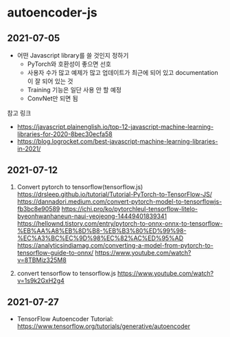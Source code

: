 # autoencoder-js

## 2021-07-05

* 어떤 Javascript library를 쓸 것인지 정하기
  * PyTorch와 호환성이 좋으면 선호
  * 사용자 수가 많고 예제가 많고 업데이트가 최근에 되어 있고 documentation이 잘 되어 있는 것
  * Training 기능은 일단 사용 안 할 예정
  * ConvNet만 되면 됨 

참고 링크
* https://javascript.plainenglish.io/top-12-javascript-machine-learning-libraries-for-2020-8bec30ecfa58
* https://blog.logrocket.com/best-javascript-machine-learning-libraries-in-2021/


## 2021-07-12

1. Convert pytorch to tensorflow(tensorflow.js)
https://drsleep.github.io/tutorial/Tutorial-PyTorch-to-TensorFlow-JS/
https://dannadori.medium.com/convert-pytorch-model-to-tensorflowjs-fb3bc8e90589
https://ichi.pro/ko/pytorchleul-tensorflow-litelo-byeonhwanhaneun-naui-yeojeong-14449401839341
https://hellownd.tistory.com/entry/pytorch-to-onnx-onnx-to-tensorflow-%EB%AA%A8%EB%8D%B8-%EB%B3%80%ED%99%98-%EC%A3%BC%EC%9D%98%EC%82%AC%ED%95%AD
https://analyticsindiamag.com/converting-a-model-from-pytorch-to-tensorflow-guide-to-onnx/
https://www.youtube.com/watch?v=8TBMiz325M8

2. convert tensorflow to tensorflow.js
https://www.youtube.com/watch?v=1s9k2GxH2g4


## 2021-07-27

* TensorFlow Autoencoder Tutorial: https://www.tensorflow.org/tutorials/generative/autoencoder
